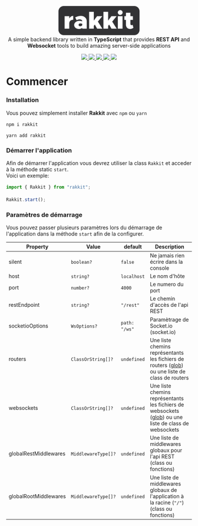 <center>
  <img src="../assets/logo.png" width="220" alt="Nest Logo"/>
  <br>
  A simple backend library written in <b>TypeScript</b> that provides <b>REST API</b> and <b>Websocket</b> tools to build amazing server-side applications
  <p align="center">
    <a href="https://www.npmjs.com/package/rakkit">
      <img src="https://badge.fury.io/js/rakkit.svg">
    </a>
    <a href="https://travis-ci.com/RaccoonCH/Rakkit">
      <img src="https://travis-ci.com/RaccoonCH/Rakkit.svg?branch=master"/>
    </a>
    <a href="https://codecov.io/gh/RaccoonCH/Rakkit">
      <img src="https://codecov.io/gh/RaccoonCH/Rakkit/branch/master/graph/badge.svg" />
    </a>
    <a href="https://david-dm.org/RaccoonCH/Rakkit">
      <img src="https://david-dm.org/RaccoonCH/Rakkit.svg">
    </a>
    <a href="https://gitter.im/_rakkit_/community?utm_source=badge&utm_medium=badge&utm_campaign=pr-badge">
      <img src="https://badges.gitter.im/_rakkit_/community.svg">
    </a>
  </p>
</center>

# Commencer

### Installation
Vous pouvez simplement installer **Rakkit** avec `npm` ou `yarn`
```
npm i rakkit
```
```
yarn add rakkit
```

### Démarrer l'application
Afin de démarrer l'application vous devrez utiliser la class `Rakkit` et acceder à la méthode static `start`.  
Voici un exemple:
```javascript
import { Rakkit } from "rakkit";

Rakkit.start();
```

### Paramètres de démarrage
Vous pouvez passer plusieurs paramètres lors du démarrage de l'application dans la méthode `start` afin de la configurer.

| Property | Value | default | Description |
| --- | --- | --- | --- |
| silent | `boolean?` | `false` | Ne jamais rien écrire dans la console |
| host | `string?` | `localhost` | Le nom d'hôte
| port | `number?` | `4000` | Le numero du port
| restEndpoint | `string?` | `"/rest"` | Le chemin d'accès de l'api REST
| socketioOptions | `WsOptions?` | `path: "/ws"` | Paramètrage de Socket.io (socket.io)
| routers | `ClassOrString[]?` | `undefined` | Une liste chemins représentants les fichiers de routers ([glob](https://github.com/isaacs/node-glob)) ou une liste de class de routers
| websockets | `ClassOrString[]?` | `undefined` | Une liste chemins représentants les fichiers de websockets ([glob](https://github.com/isaacs/node-glob)) ou une liste de class de websockets
| globalRestMiddlewares | `MiddlewareType[]?` | `undefined` | Une liste de middlewares globaux pour l'api REST (class ou fonctions)
| globalRootMiddlewares | `MiddlewareType[]?` | `undefined` | Une liste de middlewares globaux de l'application à la racine (`"/"`) (class ou fonctions)
